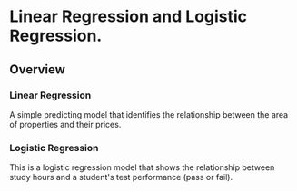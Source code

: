 # Linear Regression and Logistic Regression.
## Overview
### Linear Regression
A simple predicting model that identifies the relationship between the area of properties and their prices.
### Logistic Regression
This is a logistic regression model that shows the relationship between study hours and a student's test performance (pass or fail).
